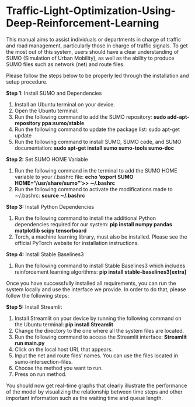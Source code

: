# Traffic-Light-Optimization-Using-Deep-Reinforcement-Learning

This manual aims to assist individuals or departments in charge of traffic and road management, particularly those in charge of traffic signals. To get the most out of this system, users should have a clear understanding of SUMO (Simulation of Urban Mobility), as well as the ability to produce SUMO files such as network (net) and route files. 

Please follow the steps below to be properly led through the installation and setup procedure.

**Step 1**: Install SUMO and Dependencies
1. Install an Ubuntu terminal on your device.
2. Open the Ubuntu terminal.
3. Run the following command to add the SUMO repository:
**sudo add-apt-repository ppa:sumo/stable**
4. Run the following command to update the package list:
sudo apt-get update
5. Run the following command to install SUMO, SUMO code, and SUMO documentation:
**sudo apt-get install sumo sumo-tools sumo-doc**

**Step 2:** Set SUMO HOME Variable
1. Run the following command in the terminal to add the SUMO HOME variable
to your /.bashrc file:
**echo ‘export SUMO HOME=“/usr/share/sumo”’>> ∼/.bashrc**
2. Run the following command to activate the modifications made to ∼/.bashrc:
**source ∼/.bashrc**

**Step 3:** Install Python Dependencies
1. Run the following command to install the additional Python dependencies required for our system:
**pip install numpy pandas matplotlib scipy tensorboard**
2. Torch, a machine learning library, must also be installed. Please see the official PyTorch website for installation instructions.

**Step 4:** Install Stable Baselines3
1. Run the following command to install Stable Baselines3 which includes reinforcement learning algorithms:
**pip install stable-baselines3[extra]**

Once you have successfully installed all requirements, you can run the system locally and
use the interface we provide. In order to do that, please follow the following steps:

**Step 5:** Install Streamlit
1. Install Streamlit on your device by running the following command on the Ubuntu
terminal:
**pip install Streamlit**
2. Change the directory to the one where all the system files are located.
3. Run the following command to access the Streamlit interface:
**Streamlit run main.py**
4. Click on the local host URL that appears.
5. Input the net and route files’ names. You can use the files located in sumo-intersection-files.
6. Choose the method you want to run.
7. Press on run method.

You should now get real-time graphs that clearly illustrate the performance of the model by
visualizing the relationship between time steps and other important information such as the
waiting time and queue length.
